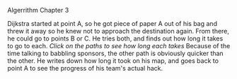 Algerrithm Chapter 3

Dijkstra started at point A, so he got piece of paper A out of his bag and threw it away
so he knew not to approach the destination again.
From there, he could go to points B or C.
He tries both, and finds out how long it takes to go to each.
*Click on the paths to see how long each takes*
Because of the time talking to babbling sponsors, the other path is obviously quicker
than the other.
He writes down how long it took on his map, and goes back to point A to see the progress
of his team's actual hack.